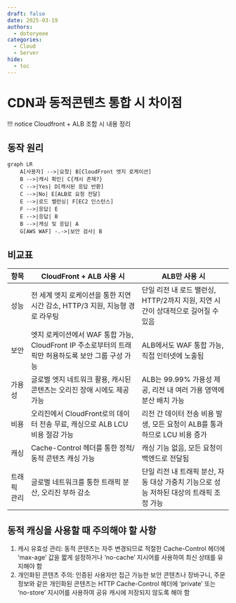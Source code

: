 ```yaml
---
draft: false
date: 2025-03-19
authors:
  - dotoryeee
categories:
  - Cloud
  - Server
hide:
  - toc
---
```

# CDN과 동적콘텐츠 통합 시 차이점

<!-- more -->

!!! notice
    Cloudfront + ALB 조합 시 내용 정리

## 동작 원리
``` mermaid
graph LR
    A[사용자] -->|요청| B[CloudFront 엣지 로케이션]
    B -->|캐시 확인| C{캐시 존재?}
    C -->|Yes| D[캐시된 응답 반환]
    C -->|No| E[ALB로 요청 전달]
    E -->|로드 밸런싱| F[EC2 인스턴스]
    F -->|응답| E
    E -->|응답| B
    B -->|캐싱 및 응답| A
    G[AWS WAF] -.->|보안 검사| B
```

## 비교표

| 항목 | CloudFront + ALB 사용 시 | ALB만 사용 시 |
|------|------------------------|-------------|
| 성능 | 전 세계 엣지 로케이션을 통한 지연 시간 감소, HTTP/3 지원, 지능형 경로 라우팅 | 단일 리전 내 로드 밸런싱, HTTP/2까지 지원, 지연 시간이 상대적으로 길어질 수 있음 |
| 보안 | 엣지 로케이션에서 WAF 통합 가능, CloudFront IP 주소로부터의 트래픽만 허용하도록 보안 그룹 구성 가능 | ALB에서도 WAF 통합 가능, 직접 인터넷에 노출됨 |
| 가용성 | 글로벌 엣지 네트워크 활용, 캐시된 콘텐츠는 오리진 장애 시에도 제공 가능 | ALB는 99.99% 가용성 제공, 리전 내 여러 가용 영역에 분산 배치 가능 |
| 비용 | 오리진에서 CloudFront로의 데이터 전송 무료, 캐싱으로 ALB LCU 비용 절감 가능 | 리전 간 데이터 전송 비용 발생, 모든 요청이 ALB를 통과하므로 LCU 비용 증가 |
| 캐싱 | Cache-Control 헤더를 통한 정적/동적 콘텐츠 캐싱 가능 | 캐싱 기능 없음, 모든 요청이 백엔드로 전달됨 |
| 트래픽 관리 | 글로벌 네트워크를 통한 트래픽 분산, 오리진 부하 감소 | 단일 리전 내 트래픽 분산, 자동 대상 가중치 기능으로 성능 저하된 대상의 트래픽 조정 가능 |

## 동적 캐싱을 사용할 때 주의해야 할 사항

1.	캐시 유효성 관리: 동적 콘텐츠는 자주 변경되므로 적절한 Cache-Control 헤더에 ‘max-age’ 값을 짧게 설정하거나 ‘no-cache’ 지시어를 사용하여 최신 상태를 유지해야 함
2.	개인화된 콘텐츠 주의: 인증된 사용자만 접근 가능한 보안 콘텐츠나 장바구니, 주문 정보와 같은 개인화된 콘텐츠는 HTTP Cache-Control 헤더에 ‘private’ 또는 ‘no-store’ 지시어를 사용하여 공유 캐시에 저장되지 않도록 해야 함